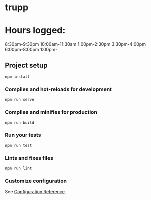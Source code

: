 # trupp

# Hours logged:
8:30pm-9:30pm
10:00am-11:30am
1:00pm-2:30pm
3:30pm-4:00pm
6:00pm-8:00pm
1:00pm-


## Project setup
```
npm install
```

### Compiles and hot-reloads for development
```
npm run serve
```

### Compiles and minifies for production
```
npm run build
```

### Run your tests
```
npm run test
```

### Lints and fixes files
```
npm run lint
```

### Customize configuration
See [Configuration Reference](https://cli.vuejs.org/config/).
